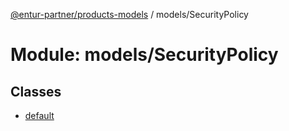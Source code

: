 [@entur-partner/products-models](../README.md) / models/SecurityPolicy

# Module: models/SecurityPolicy

## Classes

- [default](../classes/models_SecurityPolicy.default.md)
